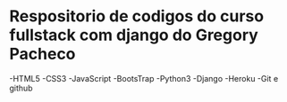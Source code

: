 # Respositorio de codigos do curso fullstack com django do Gregory Pacheco

-HTML5
-CSS3
-JavaScript
-BootsTrap
-Python3
-Django
-Heroku
-Git e github
